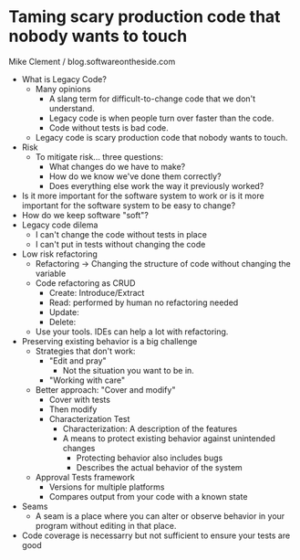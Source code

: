 # Taming scary production code that nobody wants to touch

Mike Clement / blog.softwareontheside.com

  * What is Legacy Code?
    * Many opinions
      * A slang term for difficult-to-change code that we don't understand.
      * Legacy code is when people turn over faster than the code.
      * Code without tests is bad code.
    * Legacy code is scary production code that nobody wants to touch.
  * Risk
    * To mitigate risk... three questions:
      * What changes do we have to make?
      * How do we know we've done them correctly?
      * Does everything else work the way it previously worked?
  * Is it more important for the software system to work or is it more important for the software system to be easy to change?
  * How do we keep software "soft"?
  * Legacy code dilema
    * I can't change the code without tests in place
    * I can't put in tests without changing the code
  * Low risk refactoring
    * Refactoring -> Changing the structure of code without changing the variable
    * Code refactoring as CRUD
      * Create: Introduce/Extract
      * Read: performed by human no refactoring needed
      * Update:
      * Delete:
    * Use your tools. IDEs can help a lot with refactoring.
  * Preserving existing behavior is a big challenge
    * Strategies that don't work:
      * "Edit and pray"
        * Not the situation you want to be in.
      * "Working with care"
    * Better approach: "Cover and modify"
      * Cover with tests
      * Then modify
      * Characterization Test
        * Characterization: A description of the features
        * A means to protect existing behavior against unintended changes
          * Protecting behavior also includes bugs
          * Describes the actual behavior of the system
    * Approval Tests framework
      * Versions for multiple platforms
      * Compares output from your code with a known state
  * Seams
    * A seam is a place where you can alter or observe behavior in your program without editing in that place. 
  * Code coverage is necessarry but not sufficient to ensure your tests are good
  
